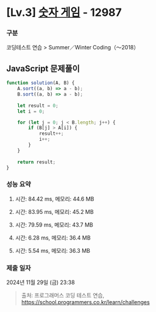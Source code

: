 # [Lv.3] [숫자 게임](https://school.programmers.co.kr/learn/courses/30/lessons/12987?language=javascript) - 12987 

### 구분

코딩테스트 연습 > Summer／Winter Coding（～2018）

## JavaScript 문제풀이

```js
function solution(A, B) {
    A.sort((a, b) => a - b);
    B.sort((a, b) => a - b);
    
    let result = 0;
    let i = 0;

    for (let j = 0; j < B.length; j++) {
        if (B[j] > A[i]) {
            result++;
            i++;
        }
    }
    
    return result;
}
```

### 성능 요약

1. 시간: 84.42 ms, 메모리: 44.6 MB

2. 시간: 83.95 ms, 메모리: 45.2 MB
3. 시간: 79.59 ms, 메모리: 43.7 MB
4. 시간: 6.28 ms, 메모리: 36.4 MB
5. 시간: 5.54 ms, 메모리: 36.3 MB

### 제출 일자

2024년 11월 29일 (금) 23:38

> 출처: 프로그래머스 코딩 테스트 연습, https://school.programmers.co.kr/learn/challenges